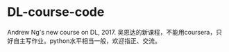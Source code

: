 # DL-course-code
Andrew Ng's new course on DL, 2017.  吴恩达的新课程，不能用coursera，只好自主写作业。python水平相当一般，欢迎指正、交流。
